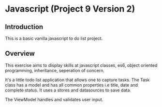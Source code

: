 # Javascript (Project 9 Version 2)

## Introduction

This is a basic vanilla javascript to do list project.

## Overview
This exercise aims to display skills at javascript classes, es6, object oriented programming, inheritance, seperation of concern.

It's a little todo list application that allows one to capture tasks. The Task class has a model and has all common properties i.e title, date and complete status. It uses a stores and datasources to save data.

The ViewModel handles and validates user input.
